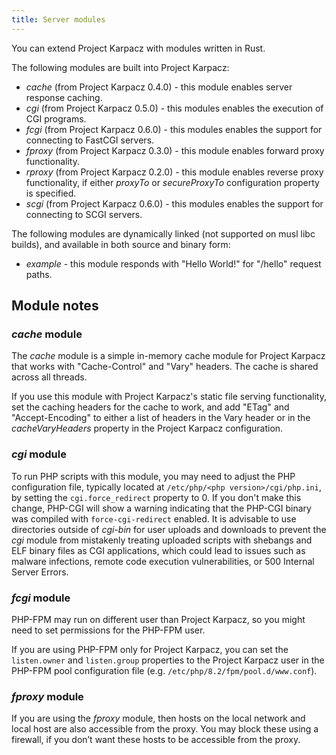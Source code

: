 ```yaml
---
title: Server modules
---
```


You can extend Project Karpacz with modules written in Rust.

The following modules are built into Project Karpacz:

- _cache_ (from Project Karpacz 0.4.0) - this module enables server response caching.
- _cgi_ (from Project Karpacz 0.5.0) - this modules enables the execution of CGI programs.
- _fcgi_ (from Project Karpacz 0.6.0) - this modules enables the support for connecting to FastCGI servers.
- _fproxy_ (from Project Karpacz 0.3.0) - this module enables forward proxy functionality.
- _rproxy_ (from Project Karpacz 0.2.0) - this module enables reverse proxy functionality, if either _proxyTo_ or _secureProxyTo_ configuration property is specified.
- _scgi_ (from Project Karpacz 0.6.0) - this modules enables the support for connecting to SCGI servers.

The following modules are dynamically linked (not supported on musl libc builds), and available in both source and binary form:

- _example_ - this module responds with "Hello World!" for "/hello" request paths.

## Module notes

### _cache_ module

The _cache_ module is a simple in-memory cache module for Project Karpacz that works with "Cache-Control" and "Vary" headers. The cache is shared across all threads.

If you use this module with Project Karpacz's static file serving functionality, set the caching headers for the cache to work, and add "ETag" and "Accept-Encoding" to either a list of headers in the Vary header or in the _cacheVaryHeaders_ property in the Project Karpacz configuration.

### _cgi_ module

To run PHP scripts with this module, you may need to adjust the PHP configuration file, typically located at `/etc/php/<php version>/cgi/php.ini`, by setting the `cgi.force_redirect` property to 0. If you don't make this change, PHP-CGI will show a warning indicating that the PHP-CGI binary was compiled with `force-cgi-redirect` enabled. It is advisable to use directories outside of _cgi-bin_ for user uploads and downloads to prevent the _cgi_ module from mistakenly treating uploaded scripts with shebangs and ELF binary files as CGI applications, which could lead to issues such as malware infections, remote code execution vulnerabilities, or 500 Internal Server Errors.

### _fcgi_ module

PHP-FPM may run on different user than Project Karpacz, so you might need to set permissions for the PHP-FPM user.

If you are using PHP-FPM only for Project Karpacz, you can set the `listen.owner` and `listen.group` properties to the Project Karpacz user in the PHP-FPM pool configuration file (e.g. `/etc/php/8.2/fpm/pool.d/www.conf`).

### _fproxy_ module

If you are using the _fproxy_ module, then hosts on the local network and local host are also accessible from the proxy. You may block these using a firewall, if you don’t want these hosts to be accessible from the proxy.
